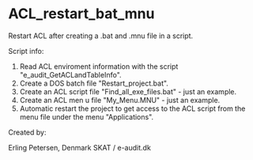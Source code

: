 ACL_restart_bat_mnu
===================

Restart ACL after creating a .bat and .mnu file in a script.

Script info:
1. Read ACL enviroment information with the script "e_audit_GetACLandTableInfo".
2. Create a DOS batch file "Restart_project.bat".
3. Create an ACL script file "Find_all_exe_files.bat" - just an example.
4. Create an ACL men u file "My_Menu.MNU" - just an example.
5. Automatic restart the project to get access to the ACL script from the menu file under the menu "Applications".

Created by:

Erling Petersen, Denmark
SKAT / e-audit.dk
